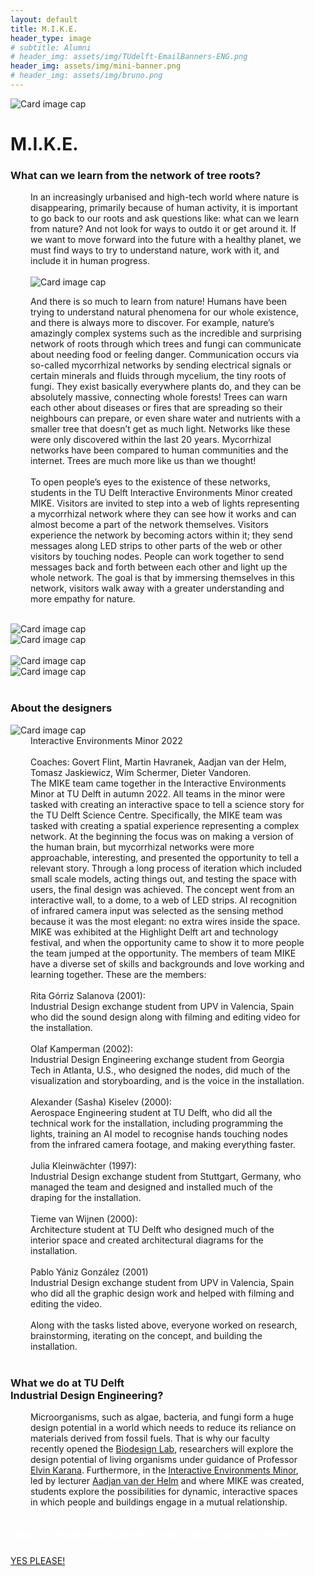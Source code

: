 ```yaml
---
layout: default
title: M.I.K.E.
header_type: image
# subtitle: Alumni
# header_img: assets/img/TUdelft-EmailBanners-ENG.png
header_img: assets/img/mini-banner.png
# header_img: assets/img/bruno.png
---
```


<!-- <img src="/assets/img/mini-banner.png" alt="Card image cap"> -->
<img src="https://placehold.co/4000x3000" alt="Card image cap">
<br> 


<!-- ## Title 1 -->
<div class="card mike-card shadow">
<div class="card-body">
<h1 class="card-title text-center NeueMachina-project">M.I.K.E.</h1>
<h3 class="text-center NeueMachina-h4">What can we learn from the network of tree roots?</h3>
  <div class="card-body text-center" style="margin-left: 2rem;margin-right: 2rem;">
In an increasingly urbanised and high-tech world where nature is disappearing, primarily because of
human activity, it is important to go back to our roots and ask questions like: what can we learn from
nature? And not look for ways to outdo it or get around it. If we want to move forward into the future with a
healthy planet, we must find ways to try to understand nature, work with it, and include it in human
progress.<br>
<br>
<img src="https://placehold.co/4000x3000" alt="Card image cap">
<br>

And there is so much to learn from nature! Humans have been trying to understand natural phenomena
for our whole existence, and there is always more to discover. For example, nature’s amazingly complex
systems such as the incredible and surprising network of roots through which trees and fungi can
communicate about needing food or feeling danger. Communication occurs via so-called mycorrhizal
networks by sending electrical signals or certain minerals and fluids through mycelium, the tiny roots of
fungi. They exist basically everywhere plants do, and they can be absolutely massive, connecting whole
forests! Trees can warn each other about diseases or fires that are spreading so their neighbours can
prepare, or even share water and nutrients with a smaller tree that doesn’t get as much light. Networks
like these were only discovered within the last 20 years. Mycorrhizal networks have been compared to
human communities and the internet. Trees are much more like us than we thought!
<br><br>
To open people’s eyes to the existence of these networks, students in the TU Delft Interactive
Environments Minor created MIKE. Visitors are invited to step into a web of lights representing a
mycorrhizal network where they can see how it works and can almost become a part of the network
themselves. Visitors experience the network by becoming actors within it; they send messages along LED
strips to other parts of the web or other visitors by touching nodes. People can work together to send
messages back and forth between each other and light up the whole network. The goal is that by
immersing themselves in this network, visitors walk away with a greater understanding and more empathy
for nature.
  </div>
</div>
</div>
<br>
<div class="container">
  <div class="row">
    <div class="col-sm">
      <img src="https://placehold.co/4000x3000" alt="Card image cap">
    </div>
    <div class="col-sm">
      <img src="https://placehold.co/4000x3000" alt="Card image cap">
    </div>
  </div>
  <br>
  <div class="row">
    <div class="col-sm">
      <img src="https://placehold.co/4000x3000" alt="Card image cap">
    </div>
    <div class="col-sm">
      <img src="https://placehold.co/4000x3000" alt="Card image cap">
    </div>
  </div>
</div>
<br>
<!-- ## Title 2 -->
<div class="card white-card shadow">
<div class="card-body">
<h3 class="card-title text-center NeueMachina-h3">About the designers</h3>
<img src="https://placehold.co/4000x3000" alt="Card image cap">
  <div class="card-body text-center" style="margin-left: 2rem;margin-right: 2rem;">
Interactive Environments Minor 2022<br> <br>
Coaches: Govert Flint, Martin Havranek, Aadjan van der Helm, Tomasz Jaskiewicz, Wim Schermer, Dieter
Vandoren.<br>
The MIKE team came together in the Interactive Environments Minor at TU Delft in autumn 2022. All
teams in the minor were tasked with creating an interactive space to tell a science story for the TU Delft
Science Centre. Specifically, the MIKE team was tasked with creating a spatial experience representing a
complex network.  
At the beginning the focus was on making a version of the human brain, but mycorrhizal networks were
more approachable, interesting, and presented the opportunity to tell a relevant story.  
Through a long process of iteration which included small scale models, acting things out, and testing the
space with users, the final design was achieved. The concept went from an interactive wall, to a dome, to
a web of LED strips. AI recognition of infrared camera input was selected as the sensing method because
it was the most elegant: no extra wires inside the space.  
MIKE was exhibited at the Highlight Delft art and technology festival, and when the opportunity came to
show it to more people the team jumped at the opportunity. The members of team MIKE have a diverse
set of skills and backgrounds and love working and learning together. These are the members:  <br><br>
Rita Górriz Salanova (2001):<br>
Industrial Design exchange student from UPV in Valencia, Spain who did the sound design along with
filming and editing video for the installation.<br><br>
Olaf Kamperman (2002):<br>
Industrial Design Engineering exchange student from Georgia Tech in Atlanta, U.S., who designed the
nodes, did much of the visualization and storyboarding, and is the voice in the installation.<br><br>
Alexander (Sasha) Kiselev (2000):<br>
Aerospace Engineering student at TU Delft, who did all the technical work for the installation, including
programming the lights, training an AI model to recognise hands touching nodes from the infrared camera
footage, and making everything faster.<br><br>
Julia Kleinwächter (1997):<br>
Industrial Design exchange student from Stuttgart, Germany, who managed the team and designed and
installed much of the draping for the installation.<br><br>
Tieme van Wijnen (2000):<br>
Architecture student at TU Delft who designed much of the interior space and created architectural
diagrams for the installation.<br><br>
Pablo Yániz González (2001)<br>
Industrial Design exchange student from UPV in Valencia, Spain who did all the graphic design work and
helped with filming and editing the video.<br><br>
Along with the tasks listed above, everyone worked on research, brainstorming, iterating on the concept,
and building the installation.
  </div>
</div>
</div>
<br>
<!-- ## Title 3   -->
<div class="card white-card shadow">
<div class="card-body">
<h3 class="card-title text-center NeueMachina-h3">What we do at TU Delft<br> Industrial Design Engineering?</h3>
  <div class="card-body text-center" style="margin-left: 2rem;margin-right: 2rem;">
Microorganisms, such as algae, bacteria, and fungi form a huge design potential in a world which needs
to reduce its reliance on materials derived from fossil fuels. That is why our faculty recently opened the
<a href="https://www.tudelft.nl/en/2022/io/december/opening-of-tu-delfts-state-of-the-art-biodesign-lab" target="_blank"><u>Biodesign Lab</u></a>, 
researchers will explore the design potential of living organisms under guidance of
Professor 
<a href="https://www.tudelft.nl/en/ide/about-ide/people/karana-e/" target="_blank"><u>Elvin Karana</u></a>.
 Furthermore, in the 
 <a href="https://www.tudelft.nl/io/studeren/minors/interactive-environments/" target="_blank"><u>Interactive Environments Minor</u></a>,
  led by lecturer 
 <a href="https://www.tudelft.nl/io/over-io/personen/helm-ajc-van-der" target="_blank"><u>Aadjan van der Helm</u></a>
   and where MIKE was created, students explore the possibilities for dynamic, interactive spaces
in which people and buildings engage in a mutual relationship.
  </div>
</div>
</div>
<br>
<div class="card text-center  blue-card shadow">
  <div class="card-body">
    <h5 class="card-title NeueMachina-h4" style="color:white;">WANT TO KNOW MORE ABOUT TU DELFT AND STUDYING HERE?</h5>
    <a href="https://www.tudelft.nl/en/education/practical-matters/studying-at-tu-delft" class="btn btn-primary NeueMachina">YES PLEASE!</a>
  </div>
</div>